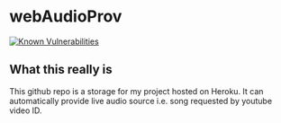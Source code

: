 # webAudioProv
[![Known Vulnerabilities](https://snyk.io/test/github/lukasz26671/webAudioProv/badge.svg?targetFile=package.json)](https://snyk.io/test/github/lukasz26671/webAudioProv?targetFile=package.json)

## What this really is
This github repo is a storage for my project hosted on Heroku. It can automatically provide live audio source i.e. song requested by youtube video ID.